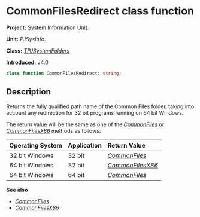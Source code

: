 # CommonFilesRedirect class function #

**Project:** [System Information Unit](../API.md).

**Unit:** _PJSysInfo_.

**Class:** _[TPJSystemFolders](./TPJSystemFolders.md)_

**Introduced:** v4.0

```pascal
class function CommonFilesRedirect: string;
```

## Description ##

Returns the fully qualified path name of the Common Files folder, taking into account any redirection for 32 bit programs running on 64 bit Windows.

The return value will be the same as one of the _[CommonFiles](./TPJSystemFolders-CommonFiles.md)_ or _[CommonFilesX86](TPJSystemFolders-CommonFilesX86.md)_ methods as follows:

| Operating System | Application | Return Value |
|:-----------------|:------------|:-------------|
| 32 bit Windows | 32 bit | _[CommonFiles](./TPJSystemFolders-CommonFiles.md)_ |
| 64 bit Windows | 32 bit | _[CommonFilesX86](./TPJSystemFolders-CommonFilesX86.md)_ |
| 64 bit Windows | 64 bit | _[CommonFiles](./TPJSystemFolders-CommonFiles.md)_ |

**See also**

  * _[CommonFiles](./TPJSystemFolders-CommonFiles.md)_
  * _[CommonFilesX86](./TPJSystemFolders-CommonFilesX86.md)_